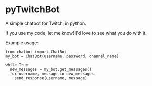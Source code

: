 # pyTwitchBot
A simple chatbot for Twitch, in python.

If you use my code, let me know! I'd love to see what you do with it.

Example usage:

    from chatbot import ChatBot
    my_bot = ChatBot(username, password, channel_name)

    while True:
      new_messages = my_bot.get_messages()
      for username, message in new_messages:
        send_response(username, message)
